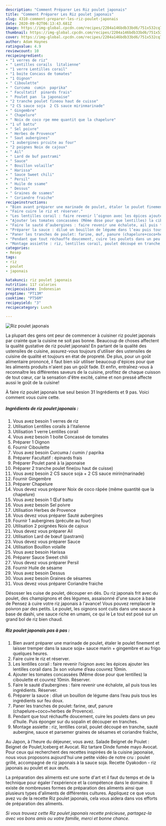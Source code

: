 ```yaml
---
description: "Comment Préparer Les Riz poulet japonais"
title: "Comment Préparer Les Riz poulet japonais"
slug: 4310-comment-preparer-les-riz-poulet-japonais
date: 2020-09-02T06:13:43.681Z
image: https://img-global.cpcdn.com/recipes/2204a146bdb33bd6/751x532cq70/riz-poulet-japonais-photo-principale-de-la-recette.jpg
thumbnail: https://img-global.cpcdn.com/recipes/2204a146bdb33bd6/751x532cq70/riz-poulet-japonais-photo-principale-de-la-recette.jpg
cover: https://img-global.cpcdn.com/recipes/2204a146bdb33bd6/751x532cq70/riz-poulet-japonais-photo-principale-de-la-recette.jpg
author: Adam Haynes
ratingvalue: 4.9
reviewcount: 10
recipeingredient:
- "1 verres de riz"
- " Lentilles corails  litalienne"
- "1 verre Lentilles corail"
- "1 boite Concass de tomates"
- "1 Oignon"
- " Ciboulette"
- " Curcuma  cumin  paprika"
- " Facultatif  pinards frais"
- " Poulet pan  la japonaise"
- "2 tranche poulet fineou haut de cuisse"
- "2 CS sauce soja  2 CS sauce mirinmarinade"
- " Gingembre"
- " Chapelure"
- " Noix de coco rpe mme quantit que la chapelure"
- "1 uf battu"
- " Sel poivre"
- " Herbes de Provence"
- " Saut aubergines"
- "1 aubergines prcuite au four"
- "2 poignes Noix de cajoux"
- " Ail"
- " Lard de buf pastrami"
- " Sauce"
- " Bouillon volaille"
- " Harissa"
- " Sauce Sweet chili"
- " Persil"
- " Huile de ssame"
- " Dessus"
- " Graines de ssames"
- " Coriandre fraiche"
recipeinstructions:
- "Bien avant préparer une marinade de poulet, étaler le poulet finement et laisser tremper dans la sauce soja+ sauce marin + gingembre et au frigo quelques heures."
- "Faire cuire le riz et réserver."
- "Les lentilles corail : faire revenir l’oignon avec les épices ajouter les lentilles corail dans 3x son volume d’eau couvrez 10min."
- "Ajouter les tomates concassées (Même dose pour que lentilles) la ciboulette et couvrez 10min. Réserver."
- "Faire le sauté d’aubergines : faire revenir une échalote, ail puis tous les ingrédients. Réserver."
- "Préparer la sauce : dilué un bouillon de légume dans l’eau puis tous les ingrédients sur feu doux."
- "Paner les tranches de poulet: farine, œuf, panure (chapelure+coco+herbes de Provence)."
- "Pendant que tout réchauffe doucement, cuire les poulets dans un peu d’huile. Puis éponger sur du sopalin et découper en tranches."
- "Montage assiette : riz, lentilles corail, poulet découpé en tranche, sauté aubergine, sauce et parsemer graines de sésames et coriandre fraîche,"
categories:
- Resep
tags:
- riz
- poulet
- japonais

katakunci: riz poulet japonais 
nutrition: 117 calories
recipecuisine: Indonesian
preptime: "PT13M"
cooktime: "PT56M"
recipeyield: "3"
recipecategory: Lunch

---
```



![Riz poulet japonais](https://img-global.cpcdn.com/recipes/2204a146bdb33bd6/751x532cq70/riz-poulet-japonais-photo-principale-de-la-recette.jpg)

La plupart des gens ont peur de commencer à cuisiner riz poulet japonais par crainte que la cuisine ne soit pas bonne. Beaucoup de choses affectent la qualité gustative de riz poulet japonais! En partant de la qualité des ustensiles de cuisine, assurez-vous toujours d'utiliser des ustensiles de cuisine de qualité et toujours en état de propreté. De plus, pour un goût alimentaire prononcé, il faut bien sûr utiliser beaucoup d'épices pour que les aliments produits n'aient pas un goût fade. Et enfin, entraînez-vous à reconnaître les différentes saveurs de la cuisine, profitez de chaque cuisson de tout cœur, car la sensation d'être excité, calme et non pressé affecte aussi le goût de la cuisine!

<!--inarticleads1-->

À faire riz poulet japonais tue seul besion 31 Ingrédients et 9 pas. Voici comment vous cuire cette.

##### Ingrédients de riz poulet japonais :

1. Vous avez besoin 1 verres de riz
1. Utilisation  Lentilles corails à l’italienne
1. Utilisation 1 verre Lentilles corail
1. Vous avez besoin 1 boite Concassé de tomates
1. Préparer 1 Oignon
1. Fournir  Ciboulette
1. Vous avez besoin  Curcuma / cumin / paprika
1. Préparer  Facultatif : épinards frais
1. Préparer  Poulet pané à la japonaise
1. Préparer 2 tranche poulet fine(ou haut de cuisse)
1. Vous avez besoin 2 CS sauce soja + 2 CS sauce mirin(marinade)
1. Fournir  Gingembre
1. Préparer  Chapelure
1. Vous devez vous préparer  Noix de coco râpée (même quantité que la chapelure)
1. Vous avez besoin 1 Œuf battu
1. Vous avez besoin  Sel poivre
1. Utilisation  Herbes de Provence
1. Vous devez vous préparer  Sauté aubergines
1. Fournir 1 aubergines (précuite au four)
1. Utilisation 2 poignées Noix de cajoux
1. Vous devez vous préparer  Ail
1. Utilisation  Lard de bœuf (pastrami)
1. Vous devez vous préparer  Sauce
1. Utilisation  Bouillon volaille
1. Vous avez besoin  Harissa
1. Préparer  Sauce Sweet chili
1. Vous devez vous préparer  Persil
1. Fournir  Huile de sésame
1. Vous avez besoin  Dessus
1. Vous avez besoin  Graines de sésames
1. Vous devez vous préparer  Coriandre fraiche


Désosser les cuise de poulet, découper en dés. Du riz japonais frit avec du poulet, des champignons et des légumes, assaisonné d&#39;une sauce à base de Pensez à cuire votre riz japonais à l&#39;avance! Vous pouvez remplacer le poivron par des petits. Le poulet, les oignons sont cuits dans une sauce à base de dashi, une sauce riche en umami, ce qui le Le tout est posé sur un grand bol de riz bien chaud. 

<!--inarticleads2-->

##### Riz poulet japonais pas à pas :

1. Bien avant préparer une marinade de poulet, étaler le poulet finement et laisser tremper dans la sauce soja+ sauce marin + gingembre et au frigo quelques heures.
1. Faire cuire le riz et réserver.
1. Les lentilles corail : faire revenir l’oignon avec les épices ajouter les lentilles corail dans 3x son volume d’eau couvrez 10min.
1. Ajouter les tomates concassées (Même dose pour que lentilles) la ciboulette et couvrez 10min. Réserver.
1. Faire le sauté d’aubergines : faire revenir une échalote, ail puis tous les ingrédients. Réserver.
1. Préparer la sauce : dilué un bouillon de légume dans l’eau puis tous les ingrédients sur feu doux.
1. Paner les tranches de poulet: farine, œuf, panure (chapelure+coco+herbes de Provence).
1. Pendant que tout réchauffe doucement, cuire les poulets dans un peu d’huile. Puis éponger sur du sopalin et découper en tranches.
1. Montage assiette : riz, lentilles corail, poulet découpé en tranche, sauté aubergine, sauce et parsemer graines de sésames et coriandre fraîche,


Au Japon, à l&#39;heure du déjeuner, vous avez. Salade Beignet de Poulet : Beignet de Poulet,Iceberg et Avocat. Riz tartare Dinde fumée mayo Avocat. Pour ceux qui recherchent des recettes inspirées de la cuisine japonaise, nous vous proposons aujourd&#39;hui une petite vidéo de notre cru : poulet grillé, accompagné de riz japonais à la sauce soja. Recette Oyakodon - riz japonais au poulet et aux œufs. 

<!--inarticleads1-->

<p>
La préparation des aliments est une sorte d'art et il faut du temps et de la technique pour égaler l'expérience et la compétence dans le domaine. Il existe de nombreuses formes de préparation des aliments ainsi que plusieurs types d'aliments de différentes cultures. Appliquez ce que vous avez vu de la recette Riz poulet japonais, cela vous aidera dans vos efforts de préparation des aliments.
</p>

<p>
<i>Si vous trouvez cette Riz poulet japonais recette précieuse, partagez-la avec vos bons amis ou votre famille, merci et bonne chance.</i>
</p>
